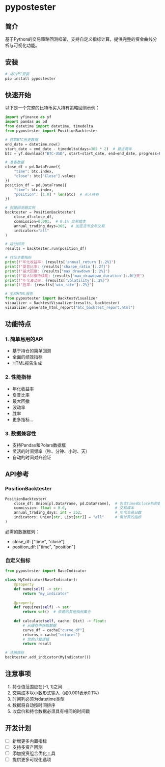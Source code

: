# pypostester

## 简介
基于Python的交易策略回测框架，支持自定义指标计算，提供完整的资金曲线分析与可视化功能。

## 安装

```bash
# 从PyPI安装
pip install pypostester
```

## 快速开始

以下是一个完整的比特币买入持有策略回测示例：

```python
import yfinance as yf
import pandas as pd
from datetime import datetime, timedelta
from pypostester import PositionBacktester

# 获取BTC历史数据
end_date = datetime.now()
start_date = end_date - timedelta(days=365 * 2)  # 最近两年
btc = yf.download("BTC-USD", start=start_date, end=end_date, progress=False)

# 准备数据
close_df = pd.DataFrame({
    "time": btc.index,
    "close": btc["Close"].values
})
position_df = pd.DataFrame({
    "time": btc.index,
    "position": [1.0] * len(btc)  # 买入持有
})

# 创建回测器实例
backtester = PositionBacktester(
    close_df=close_df,
    commission=0.001,  # 0.1% 交易成本
    annual_trading_days=365,  # 加密货币全年交易
    indicators="all"
)

# 运行回测
results = backtester.run(position_df)

# 打印主要指标
print(f"年化收益率: {results['annual_return']:.2%}")
print(f"夏普比率: {results['sharpe_ratio']:.2f}")
print(f"最大回撤: {results['max_drawdown']:.2%}")
print(f"最大回撤持续期: {results['max_drawdown_duration']:.0f}天")
print(f"年化波动率: {results['volatility']:.2%}")
print(f"胜率: {results['win_rate']:.2%}")

# 生成HTML报告
from pypostester import BacktestVisualizer
visualizer = BacktestVisualizer(results, backtester)
visualizer.generate_html_report("btc_backtest_report.html")
```

## 功能特点

### 1. 简单易用的API
- 基于持仓的简单回测
- 全面的绩效指标
- HTML报告生成

### 2. 性能指标
- 年化收益率
- 夏普比率
- 最大回撤
- 波动率
- 胜率
- 更多指标...

### 3. 数据兼容性
- 支持Pandas和Polars数据框
- 灵活的时间频率（秒、分钟、小时、天）
- 自动的时间对齐验证

## API参考

### PositionBacktester

```python
PositionBacktester(
    close_df: Union[pl.DataFrame, pd.DataFrame],  # 包含time和close列的数据框
    commission: float = 0.0,                      # 交易成本
    annual_trading_days: int = 252,               # 年化交易日数
    indicators: Union[str, List[str]] = "all"     # 需计算的指标
)
```

必需的数据框列：
- close_df: ["time", "close"]
- position_df: ["time", "position"]

### 自定义指标

```python
from pypostester import BaseIndicator

class MyIndicator(BaseIndicator):
    @property
    def name(self) -> str:
        return "my_indicator"
    
    @property
    def requires(self) -> set:
        return set()  # 依赖的其他指标集合
    
    def calculate(self, cache: Dict) -> float:
        # 从缓存中获取数据
        curve_df = cache["curve_df"]
        returns = cache["returns"]
        # 您的计算逻辑
        return result

# 注册指标
backtester.add_indicator(MyIndicator())
```

## 注意事项
1. 持仓值范围应在[-1, 1]之间
2. 交易成本以小数形式输入（如0.001表示0.1%）
3. 时间列必须为datetime类型
4. 数据将自动按时间排序
5. 收盘价和持仓数据必须具有相同的时间戳

## 开发计划
- [ ] 新增更多内置指标
- [ ] 支持多资产回测
- [ ] 添加投资组合优化工具
- [ ] 提供更多可视化选项